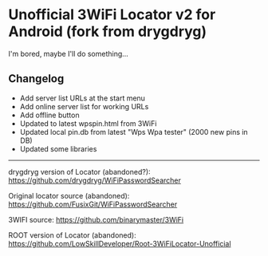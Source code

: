 # Unofficial 3WiFi Locator v2 for Android (fork from drygdryg)

I'm bored, maybe I'll do something...

<h2>Changelog</h2>
<div>
<ul>
<li>Add server list URLs at the start menu</li>
<li>Add online server list for working URLs</li>
<li>Add offline button</li>
<li>Updated to latest wpspin.html from 3WiFi</li>
<li>Updated local pin.db from latest "Wps Wpa tester" (2000 new pins in DB)</li>
<li>Updated some libraries</li>
</ul>

------------------

drygdryg version of Locator (abandoned?): https://github.com/drygdryg/WiFiPasswordSearcher

Original locator source (abandoned): https://github.com/FusixGit/WiFiPasswordSearcher

3WIFI source: https://github.com/binarymaster/3WiFi

ROOT version of Locator (abandoned): https://github.com/LowSkillDeveloper/Root-3WiFiLocator-Unofficial

